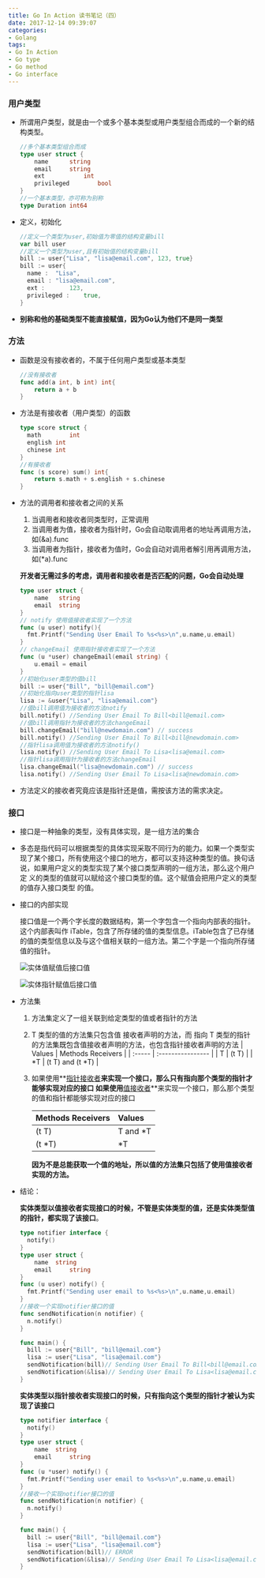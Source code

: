```yaml
---
title: Go In Action 读书笔记（四）
date: 2017-12-14 09:39:07
categories:
- Golang
tags:
- Go In Action
- Go type
- Go method
- Go interface
---
```


### 用户类型

<!-- more -->

- 所谓用户类型，就是由一个或多个基本类型或用户类型组合而成的一个新的结构类型。

  ```go
  //多个基本类型组合而成
  type user struct {
      name		string
      email		string
      ext			int
      privileged		bool
  }
  //一个基本类型，亦可称为别称
  type Duration int64
  ```

- 定义，初始化

  ```go
  //定义一个类型为user,初始值为零值的结构变量bill
  var bill user
  //定义一个类型为user,且有初始值的结构变量bill
  bill := user{"Lisa", "lisa@email.com", 123, true}
  bill := user{
    name :	"Lisa",
    email :	"lisa@email.com",
    ext :		123,
    privileged :	true,
  }
  ```

- **别称和他的基础类型不能直接赋值，因为Go认为他们不是同一类型**

### 方法

- 函数是没有接收者的，不属于任何用户类型或基本类型

  ```go
  //没有接收者
  func add(a int, b int) int{
      return a + b
  }
  ```

- 方法是有接收者（用户类型）的函数

  ```go
  type score struct {
    math		int
    english	int
    chinese	int
  }
  //有接收者
  func (s score) sum() int{
      return s.math + s.english + s.chinese
  }
  ```

- 方法的调用者和接收者之间的关系

  1. 当调用者和接收者同类型时，正常调用
  2. 当调用者为值，接收者为指针时，Go会自动取调用者的地址再调用方法，如(&a).func
  3. 当调用者为指针，接收者为值时，Go会自动对调用者解引用再调用方法，如(*a).func

    **开发者无需过多的考虑，调用者和接收者是否匹配的问题，Go会自动处理**

  ```go
  type user struct {
      name	 string
      email	 string
  }
  // notify 使用值接收者实现了一个方法
  func (u user) notify(){
    fmt.Printf("Sending User Email To %s<%s>\n",u.name,u.email)
  }
  // changeEmail 使用指针接收者实现了一个方法
  func (u *user) changeEmail(email string) {
      u.email = email
  }
  //初始化user类型的值bill
  bill := user{"Bill", "bill@email.com"}
  //初始化指向user类型的指针lisa
  lisa := &user{"Lisa", "lisa@email.com"}
  //值bill调用值为接收者的方法notify
  bill.notify() //Sending User Email To Bill<bill@email.com>
  //值bill调用指针为接收者的方法changeEmail
  bill.changeEmail("bill@newdomain.com") // success
  bill.notify() //Sending User Email To Bill<bill@newdomain.com>
  //指针lisa调用值为接收者的方法notify()
  lisa.notify() //Sending User Email To Lisa<lisa@email.com>
  //指针lisa调用指针为接收者的方法changeEmail
  lisa.changeEmail("lisa@newdomain.com") // success
  lisa.notify() //Sending User Email To Lisa<lisa@newdomain.com>
  ```

- 方法定义的接收者究竟应该是指针还是值，需按该方法的需求决定。

### 接口

- 接口是一种抽象的类型，没有具体实现，是一组方法的集合

- 多态是指代码可以根据类型的具体实现采取不同行为的能力。如果一个类型实现了某个接口，所有使用这个接口的地方，都可以支持这种类型的值。换句话说，如果用户定义的类型实现了某个接口类型声明的一组方法，那么这个用户定 义的类型的值就可以赋给这个接口类型的值。这个赋值会把用户定义的类型的值存入接口类型 的值。

- 接口的内部实现

  接口值是一个两个字长度的数据结构，第一个字包含一个指向内部表的指针。这个内部表叫作 iTable，包含了所存储的值的类型信息。iTable包含了已存储的值的类型信息以及与这个值相关联的一组方法。第二个字是一个指向所存储值的指针。

  ![实体值赋值后接口值](http://oumnldfwl.bkt.clouddn.com/%E5%AE%9E%E4%BD%93%E5%80%BC%E8%B5%8B%E5%80%BC%E5%90%8E%E6%8E%A5%E5%8F%A3%E5%80%BC.png)

  ![实体指针赋值后接口值](http://oumnldfwl.bkt.clouddn.com/%E5%AE%9E%E4%BD%93%E6%8C%87%E9%92%88%E8%B5%8B%E5%80%BC%E5%90%8E%E6%8E%A5%E5%8F%A3%E5%80%BC.png)

- 方法集

  1. 方法集定义了一组关联到给定类型的值或者指针的方法

  2. T 类型的值的方法集只包含值 接收者声明的方法，而
     指向 T 类型的指针的方法集既包含值接收者声明的方法，也包含指针接收者声明的方法
     ​
     | Values | Methods Receivers |
     | :----- | :---------------- |
     | T      | (t T)             |
     | \*T     | (t T) and (t \*T)  |

  3. 如果使用**<u>指针接收者</u>**来实现一个接口，那么只有指向那个类型的指针才能够实现对应的接口
     如果使用**<u>值接收者</u>**来实现一个接口，那么那个类型的值和指针都能够实现对应的接口

     |Methods Receivers|Values|
     |:----------------|:-------|
     |(t T)|T and \*T|
     |(t \*T)|\*T|

     **因为不是总能获取一个值的地址，所以值的方法集只包括了使用值接收者实现的方法。**

- 结论：

  **实体类型以值接收者实现接口的时候，不管是实体类型的值，还是实体类型值的指针，都实现了该接口**。

  ```go
  type notifier interface {
    notify()
  }
  type user struct {
      name 	string
      email 	string
  }
  func (u user) notify() {
    fmt.Printf("Sending user email to %s<%s>\n",u.name,u.email)
  }
  //接收一个实现notifier接口的值
  func sendNotification(n notifier) {
    n.notify()
  }

  func main() {
    bill := user{"Bill", "bill@email.com"}
    lisa := user{"Lisa", "lisa@email.com"}
    sendNotification(bill)// Sending User Email To Bill<bill@email.com>
    sendNotification(&lisa)// Sending User Email To Lisa<lisa@email.com>
  }
  ```

  **实体类型以指针接收者实现接口的时候，只有指向这个类型的指针才被认为实现了该接口**

  ```go
  type notifier interface {
    notify()
  }
  type user struct {
      name 	string
      email 	string
  }
  func (u *user) notify() {
    fmt.Printf("Sending user email to %s<%s>\n",u.name,u.email)
  }
  //接收一个实现notifier接口的值
  func sendNotification(n notifier) {
    n.notify()
  }

  func main() {
    bill := user{"Bill", "bill@email.com"}
    lisa := user{"Lisa", "lisa@email.com"}
    sendNotification(bill)// ERROR
    sendNotification(&lisa)// Sending User Email To Lisa<lisa@email.com>
  }
  ```

  ​